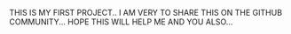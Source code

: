 THIS IS MY FIRST PROJECT..
I AM VERY TO SHARE THIS ON THE GITHUB COMMUNITY...
HOPE THIS WILL HELP ME AND YOU ALSO...
